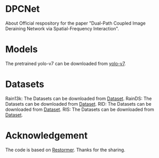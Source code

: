 # DPCNet
About Official respository for the paper "Dual-Path Coupled Image Deraining Network via Spatial-Frequency Interaction".

# Models
The pretrained yolo-v7 can be downloaded from [yolo-v7](https://github.com/WongKinYiu/yolov7).
# Datasets
Rain13k: The Datasets can be downloaded from [Dataset](https://github.com/kuijiang94/MSPFN?tab=readme-ov-file).
RainDS: The Datasets can be downloaded from [Dataset](https://github.com/Ephemeral182/UDR-S2Former_deraining).
RID: The Datasets can be downloaded from [Dataset](https://github.com/lsy17096535/Single-Image-Deraining).
RIS: The Datasets can be downloaded from [Dataset](https://github.com/lsy17096535/Single-Image-Deraining).

# Acknowledgement
The code is based on [Restormer](https://github.com/swz30/Restormer). Thanks for the sharing.
